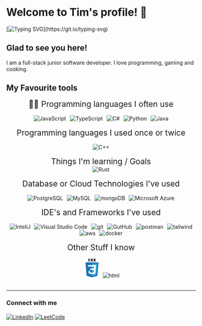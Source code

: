 # Welcome to Tim's profile! 👋

[![Typing SVG](https://readme-typing-svg.demolab.com/?lines=Hey+I'm+Tim+:D;Apprentice+Software+Developer;I+love+coding!)](https://git.io/typing-svg)
## Glad to see you here!
I am a full-stack junior software developer. I love programming, gaming and cooking.

## My Favourite tools
<div align="center" style="font-size: 150%;">👨‍💻 Programming languages I often use</div>

</br>

<div align="center">
	<img height="50" src="https://user-images.githubusercontent.com/25181517/117447155-6a868a00-af3d-11eb-9cfe-245df15c9f3f.png" alt="JavaScript" title="JavaScript" style="padding: 0px 3px;"/>
	<img height="50" src="https://user-images.githubusercontent.com/25181517/183890598-19a0ac2d-e88a-4005-a8df-1ee36782fde1.png" alt="TypeScript" title="TypeScript" style="padding: 0px 3px;"/>
	<img height="50" src="https://user-images.githubusercontent.com/25181517/121405384-444d7300-c95d-11eb-959f-913020d3bf90.png" alt="C#" title="C#" style="padding: 0px 3px;"/>
    <img height="50" src="https://user-images.githubusercontent.com/25181517/183423507-c056a6f9-1ba8-4312-a350-19bcbc5a8697.png" alt="Python" title="Python" style="padding: 0px 3px;"/>
    <img height="50" src="https://user-images.githubusercontent.com/25181517/117201156-9a724800-adec-11eb-9a9d-3cd0f67da4bc.png" alt="Java" title="Java" style="padding: 0px 3px;"/>
</div>

</br>

<div align="center" style="font-size: 150%;">Programming languages I used once or twice</div>

</br>

<div align="center">
	<img height="50" src="https://user-images.githubusercontent.com/25181517/192106073-90fffafe-3562-4ff9-a37e-c77a2da0ff58.png" alt="C++" title="C++" style="padding: 0px 3px;"/>
</div>

</br>

<div align="center" style="font-size: 150%;">Things I'm learning / Goals</div>

<div align="center">
	<img height="50" src="https://user-images.githubusercontent.com/25181517/192599922-3a8ceb1c-ff1d-40bc-b73c-99ea1182d8ad.png" alt="Rust" title="Rust" style="padding: 0px 3px;"/>
</div>

</br>

<div align="center" style="font-size: 150%;">Database or Cloud Technologies I've used</div>

</br>

<div align="center">
	<img height="50" src="https://user-images.githubusercontent.com/25181517/117208740-bfb78400-adf5-11eb-97bb-09072b6bedfc.png" alt="PostgreSQL" title="PostgreSQL" style="padding: 0px 3px;"/>
    <img height="50" src="https://user-images.githubusercontent.com/25181517/183896128-ec99105a-ec1a-4d85-b08b-1aa1620b2046.png" alt="MySQL" title="MySQL" style="padding: 0px 3px;"/>
	<img height="50" src="https://user-images.githubusercontent.com/25181517/182884177-d48a8579-2cd0-447a-b9a6-ffc7cb02560e.png" alt="mongoDB" title="mongoDB" style="padding: 0px 3px;"/>
    <img height="50" src="https://user-images.githubusercontent.com/25181517/183911544-95ad6ba7-09bf-4040-ac44-0adafedb9616.png" alt="Microsoft Azure" title="Microsoft Azure" style="padding: 0px 3px;"/>
	
</div>

</br>

<div align="center" style="font-size: 150%;">IDE's and Frameworks I've used</div>

</br>

<div align="center">
	<img height="50" src="https://user-images.githubusercontent.com/25181517/192108890-200809d1-439c-4e23-90d3-b090cf9a4eea.png" alt="InteliJ" title="InteliJ" style="padding: 0px 3px;"/>
    <img height="50" src="https://user-images.githubusercontent.com/25181517/192108891-d86b6220-e232-423a-bf5f-90903e6887c3.png" alt="Visual Studio Code" title="Visual Studio Code" style="padding: 0px 3px;"/>
	<img height="50" src="https://user-images.githubusercontent.com/25181517/192108372-f71d70ac-7ae6-4c0d-8395-51d8870c2ef0.png" alt="git" width="50" style="padding: 0px 3px;"/>
	<img height="50" src="https://user-images.githubusercontent.com/25181517/192108374-8da61ba1-99ec-41d7-80b8-fb2f7c0a4948.png" alt="GutHub" title="GutHub" width="50" style="padding: 0px 3px;"/>
	<img height="50" src="https://user-images.githubusercontent.com/25181517/192109061-e138ca71-337c-4019-8d42-4792fdaa7128.png" alt="postman" title="Postman" width="50" style="padding: 0px 3px;"/>
	<img height="50" src="https://user-images.githubusercontent.com/25181517/202896760-337261ed-ee92-4979-84c4-d4b829c7355d.png" alt="tailwind" title="Tailwind" width="50" style="padding: 0px 3px;"/>
	<img height="50" src="https://user-images.githubusercontent.com/25181517/183896132-54262f2e-6d98-41e3-8888-e40ab5a17326.png" alt="aws" title="AWS" width="50" style="padding: 0px 3px;"/>
	<img height="50" src="https://user-images.githubusercontent.com/25181517/117207330-263ba280-adf4-11eb-9b97-0ac5b40bc3be.png" alt="docker" title="docker" width="50" style="padding: 0px 3px;"/>

</div>


</br>

<div align="center" style="font-size: 150%;">Other Stuff I know</div>

</br>

<div align="center">
  <img height="50" src="https://raw.githubusercontent.com/devicons/devicon/master/icons/css3/css3-original-wordmark.svg" alt="css3" width="50" />
  <img height="50" src="https://user-images.githubusercontent.com/25181517/192158954-f88b5814-d510-4564-b285-dff7d6400dad.png" alt="html" width="50" />
</div>

</br>

---

### Connect with me

<div>
	<a href="https://www.linkedin.com/in/tim-l-a65275274/" target="_blank"><img align="center" src="https://raw.githubusercontent.com/rahuldkjain/github-profile-readme-generator/master/src/images/icons/Social/linked-in-alt.svg" alt="LinkedIn" height="30" width="40" /></a>
	<a href="https://leetcode.com/u/Nivre/" target="_blank"><img align="center" src="https://raw.githubusercontent.com/rahuldkjain/github-profile-readme-generator/master/src/images/icons/Social/leet-code.svg" alt="LeetCode" height="30" width="40" /></a>
</div>


<!--
<img height="50" src="https://user-images.githubusercontent.com/25181517/.png" alt="" title="" style="padding: 0px 3px;"/>

-->


<!--
**Nivre0/Nivre0** is a ✨ _special_ ✨ repository because its `README.md` (this file) appears on your GitHub profile.

Here are some ideas to get you started:

- 🔭 I’m currently working on ...
- 🌱 I’m currently learning ...
- 👯 I’m looking to collaborate on ...
- 🤔 I’m looking for help with ...
- 💬 Ask me about ...
- 📫 How to reach me: ...
- 😄 Pronouns: ...
- ⚡ Fun fact: ...
-->
